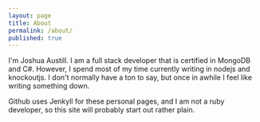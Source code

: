 ```yaml
---
layout: page
title: About
permalink: /about/
published: true
---
```


I'm Joshua Austill.  I am a full stack developer that is certified in MongoDB and C#.  However, I spend most of my time currently
writing in nodejs and knockoutjs.  I don't normally have a ton to say, but once in awhile I feel like writing something down.

Github uses Jenkyll for these personal pages, and I am not a ruby developer, so this site will probably start out rather plain.
